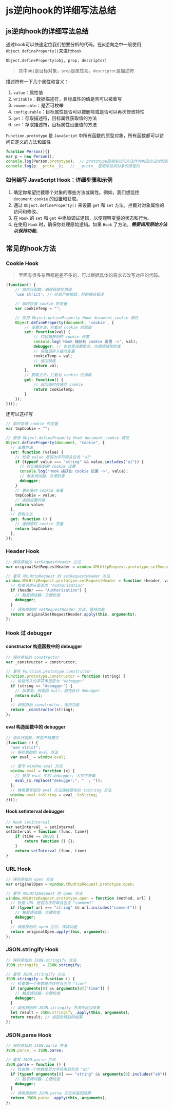 # js逆向hook的详细写法总结

## js逆向hook的详细写法总结
通过hook可以快速定位我们想要分析的代码。在js逆向之中一般使用`Object.defineProperty()`来进行`hook`

```Object.defineProperty(obj, prop, descriptor)```
> 其中`obj`是目标对象，`prop`是属性名，`descriptor`是描述符

描述符有一下几个属性和含义：
1. `value`：属性值
2. `writable`：数据描述符，目标属性的值是否可以被重写
3. `enumerable`：是否可枚举
4. `configurable`：目标属性是否可以被删除或是否可以再次修改特性
5. `get`：存取描述符，目标属性获取值的方法
6. `set`：存取描述符，目标属性设置值的方法

`Function.prototype` 是 `JavaScript` 中所有函数的原型对象，所有函数都可以访问它定义的方法和属性

```js
function Person(){}
var p = new Person();
console.log(Person.prototype);	// prototype是用来访问方法作为构造方法时的原型
console.log(p.__proto__);	// __proto__是用来访问对象的原型的
```

### 如何编写 JavaScript Hook：详细步骤和示例
1. 确定你希望拦截哪个对象的哪些方法或属性。例如，我们想监控 `document.cookie` 的设置和获取。
2. 通过 `Object.defineProperty()` 来设置 `get` 和 `set` 方法，拦截对对象属性的访问和修改。
3. 在 `Hook` 的 `set` 和 `get` 中添加调试逻辑，以便观察变量的状态和行为。
4. 在使用 `Hook` 时，确保你处理原始逻辑。如果 `Hook` 了方法，***需要调用原始方法以保持功能***。
 

## 常见的hook方法

### Cookie Hook

> 里面有很多东西都是差不多的，可以根据具体的需求去改写对应的代码。

```js
(function() { 
    // 自执行函数，确保局部作用域
    'use strict'; // 开启严格模式，帮助捕获错误

    // 临时存储 cookie 的变量
    var cookieTemp = ""; 

    // 使用 Object.defineProperty Hook document.cookie 属性
    Object.defineProperty(document, 'cookie', {
        // 设置方法，拦截对 cookie 的赋值
        set: function(val) { 
            // 打印捕获到的 cookie 设置
            console.log('Hook 捕获到 cookie 设置 ->', val);
            debugger; // 在这里设置断点，方便调试和检查
            // 将赋值存入临时变量
            cookieTemp = val;
            // 返回赋值
            return val;
        },
        // 获取方法，拦截对 cookie 的读取
        get: function() {
            // 返回临时存储的 cookie
            return cookieTemp;
        }
    });
})();

```
还可以这样写
```js
// 临时存储 cookie 的变量
var tmpCookie = "";

// 使用 Object.defineProperty Hook document.cookie 属性
Object.defineProperty(document, "cookie", {
  // 设置方法
  set: function (value) {
    // 检查 value 是否为字符串且包含 "a1"
    if (typeof value === "string" && value.includes("a1")) {
      // 打印捕获到的 cookie 设置
      console.log("Hook 捕获到 cookie 设置 ->", value);
      // 触发调试器，方便检查
      debugger;
    }
    // 更新临时 cookie 变量
    tmpCookie = value;
    // 返回设置的值
    return value;
  },
  // 获取方法
  get: function () {
    // 返回临时 cookie 变量
    return tmpCookie;
  },
});
```

### Header Hook

```js
// 保存原始的 setRequestHeader 方法
var originalSetRequestHeader = window.XMLHttpRequest.prototype.setRequestHeader;

// 重写 XMLHttpRequest 的 setRequestHeader 方法
window.XMLHttpRequest.prototype.setRequestHeader = function (header, value) {
  // 检查请求头是否为 "Authorization"
  if (header === "Authorization") {
    // 触发调试器，方便检查
    debugger;
  }
  // 调用原始的 setRequestHeader 方法，保持功能
  return originalSetRequestHeader.apply(this, arguments);
};

```

### Hook 过 debugger

#### constructor 构造函数中的 debugger
```js
// 保存原始的 constructor
var _constructor = constructor;

// 重写 Function.prototype.constructor
Function.prototype.constructor = function (string) {
  // 检查传入的字符串是否为 "debugger"
  if (string == "debugger") {
    // 如果是，则返回 null，避免执行 debugger
    return null;
  }
  // 调用原始 constructor，保持功能
  return _constructor(string);
};

```
#### eval 构造函数中的 debugger
```js
// 自执行函数，开启严格模式
(function () {
  "use strict";
  // 保存原始的 eval 方法
  var eval_ = window.eval;

  // 重写 window.eval 方法
  window.eval = function (x) {
    // 替换 eval 中的 debugger; 为空字符串
    eval_(x.replace("debugger;", "  ; "));
  };
  // 确保重写后的 eval 方法保持原有的 toString 方法
  window.eval.toString = eval_.toString;
})();

```

#### Hook setInterval debugger
```js
// Hook setInterval
var setInterval_ = setInterval
setInterval = function (func, time){
    if (time == 2000) {
        return function () {};
    }
    return setInterval_(func, time)
}
```

### URL Hook

```js
// 保存原始的 open 方法
var originalOpen = window.XMLHttpRequest.prototype.open;

// 重写 XMLHttpRequest 的 open 方法
window.XMLHttpRequest.prototype.open = function (method, url) {
  // 检查 URL 是否为字符串且包含 "comment"
  if (typeof url === "string" && url.includes("comment")) {
    // 触发调试器，方便检查
    debugger;
  }
  // 调用原始的 open 方法，保持功能
  return originalOpen.apply(this, arguments);
};

```

### JSON.stringify Hook

```js
// 保存原始的 JSON.stringify 方法
JSON.stringify_ = JSON.stringify;

// 重写 JSON.stringify 方法
JSON.stringify = function () {
  // 检查第一个参数是否存在且包含 "time"
  if (arguments[0] && arguments[0]["time"]) {
    // 触发调试器，方便检查
    debugger;
  }
  // 调用原始的 JSON.stringify 方法并返回结果
  let result = JSON.stringify_.apply(this, arguments);
  return result; // 返回处理后的结果
};

```

### JSON.parse Hook

```js
// 保存原始的 JSON.parse 方法
JSON.parse_ = JSON.parse;

// 重写 JSON.parse 方法
JSON.parse = function () {
  // 检查第一个参数是否为字符串且包含 "ab"
  if (typeof arguments[0] === "string" && arguments[0].includes("ab")) {
    // 触发调试器，方便检查
    debugger;
  }
  // 调用原始的 JSON.parse 方法并返回结果
  return JSON.parse_.apply(this, arguments);
};

```


